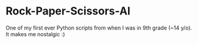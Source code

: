 # Rock-Paper-Scissors-AI
One of my first ever Python scripts from when I was in 9th grade (~14 y/o).
It makes me nostalgic :)
